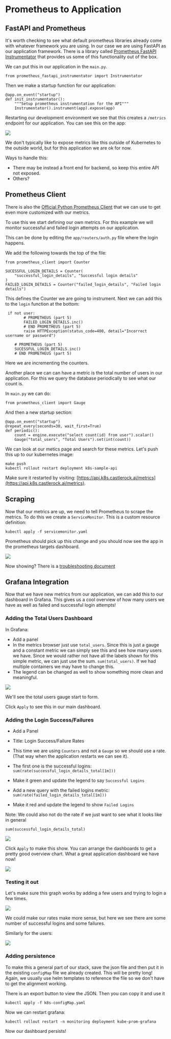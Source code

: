 # Prometheus to Application


## FastAPI and Prometheus

It's worth checking to see what default prometheus libraries already come with whatever framework you are using.  In our case we are using FastAPI as our application framework.  There is a library called [Prometheus FastAPI Instrumentator](https://github.com/trallnag/prometheus-fastapi-instrumentator) that provides us some of this functionality out of the box. 

We can put this in our application in the `main.py`. 


```
from prometheus_fastapi_instrumentator import Instrumentator
``` 

Then we make a startup function for our application: 

```
@app.on_event("startup")
def init_instrumentator():
    """Setup prometheus instrumentation for the API"""
    Instrumentator().instrument(app).expose(app)
```

Restarting our development environment we see that this creates a `/metrics` endpoint for our application.  You can see this on the app: 

![](../images/mo/m05-01.png)

We don't typically like to expose metrics like this outside of Kubernetes to the outside world, but for this application we are ok for now. 

Ways to handle this:
 
* There may be instead a front end for backend, so keep this entire API not exposed.
* Others?

## Prometheus Client

There is also the [Official Python Prometheus Client](https://github.com/prometheus/client_python) that we can use to get even more customized with our metrics.

To use this we start defining our own metrics.  For this example we will monitor successful and failed login attempts on our application.  

This can be done by editing the `app/routers/auth.py` file where the login happens.  

We add the following towards the top of the file: 

```
from prometheus_client import Counter

SUCESSFUL_LOGIN_DETAILS = Counter(
    "successful_login_details", "Successful login details"
)
FAILED_LOGIN_DETAILS = Counter("failed_login_details", "Failed login details")
```

This defines the Counter we are going to instrument.  Next we can add this to the `login` function at the bottom: 

```
 if not user:
        # PROMETHEUS (part 5)
        FAILED_LOGIN_DETAILS.inc()
        # END PROMETHEUS (part 5)
        raise HTTPException(status_code=400, detail="Incorrect username or password")

    # PROMETHEUS (part 5)
    SUCESSFUL_LOGIN_DETAILS.inc()
    # END PROMETHEUS (part 5)
```
Here we are incrementing the counters.  

Another place we can can have a metric is the total number of users in our application.  For this we query the database periodically to see what our count is. 

In `main.py` we can do: 

```
from prometheus_client import Gauge
```

And then a new startup section: 

```
@app.on_event("startup")
@repeat_every(seconds=30, wait_first=True)
def periodic():
    count = engine.execute("select count(id) from user").scalar()
    Gauge("total_users", "Total Users").set(int(count))
```
We can look at our metics page and search for these metrics. Let's push this up to our kubernetes image: 


```
make push 
kubectl rollout restart deployment k8s-sample-api
```

Make sure it restarted by visiting: [https://api.k8s.castlerock.ai/metrics](https://api.k8s.castlerock.ai/metrics).


## Scraping

Now that our metrics are up, we need to tell Prometheus to scrape the metrics.  To do this we create a `ServiceMonitor`.  This is a custom resource definition:


```
kubectl apply -f servicemonitor.yaml
```

Prometheus should pick up this change and you should now see the app in the prometheus targets dashboard.  

![](../images/mo/m05-02.png)


Now showing?  There is a [troubleshooting document](https://github.com/prometheus-operator/prometheus-operator/blob/main/Documentation/troubleshooting.md#troubleshooting-servicemonitor-changes)

## Grafana Integration

Now that we have new metrics from our application, we can add this to our dashboard in Grafana.  This gives us a cool overview of how many users we have as well as failed and successful login attempts!

### Adding the Total Users Dashboard

In Grafana: 

* Add a panel 
* In the metrics browser just use `total_users`.  Since this is just a gauge and a constant metric we can simply see this and see how many users we have. Since we would rather not have all the labels shown for this simple metric, we can just use the sum.  `sum(total_users)`. If we had multiple containers we may have to change this. 
* The legend can be changed as well to show something more clean and meaningful.

![](../images/mo/m05-03.png)

We'll see the total users gauge start to form. 

Click `Apply` to see this in our main dashboard. 

### Adding the Login Success/Failures

* Add a Panel
* Title: Login Success/Failure Rates
* This time we are using `Counters` and not a `Gauge` so we should use a rate.  (That way when the application restarts we can see it). 
* The first one is the successful logins: `sum(rate(successful_login_details_total[1m]))`
* Make it green and update the legend to say `Successful Logins`

* Add a new query with the failed logins metric: `sum(rate(failed_login_details_total[1m]))`
* Make it red and update the legend to show `Failed Logins`

Note: We could also not do the rate if we just want to see what it looks like in general

```
sum(successful_login_details_total) 
```

![](../images/mo/m05-04.png)



Click `Apply` to make this show.  You can arrange the dashboards to get a pretty good overview chart.  What a great application dashboard we have now!

![](../images/mo/m05-05.png)

### Testing it out

Let's make sure this graph works by adding a few users and trying to login a few times. 

![](../images/mo/m05-06.png)

We could make our rates make more sense, but here we see there are some number of successful logins and some failures. 

Similarly for the users:  

![](../images/mo/m05-07.png)



### Adding persistence

To make this a general part of our stack, save the json file and then put it in the existing `configMap` file we already created.  This will be pretty long!  Again, we usually use helm templates to reference the file so we don't have to get the alignment working. 

There is an export button to view the JSON. Then you can copy it and use it

```
kubectl apply -f k8s-configMap.yaml
```

Now we can restart grafana: 

```
kubectl rollout restart -n monitoring deployment kube-prom-grafana
```

Now our dashboard persists!









 
